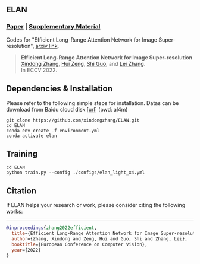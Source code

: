 ## ELAN

### [Paper](https://www4.comp.polyu.edu.hk/~cslzhang/paper/ECCV_2022_ELAN.pdf) | [Supplementary Material](https://www4.comp.polyu.edu.hk/~cslzhang/paper/ECCV_2022_ELAN_supp.pdf)

Codes for "Efficient Long-Range Attention Network for Image Super-resolution", [arxiv link](https://arxiv.org/abs/2203.06697).


> **Efficient Long-Range Attention Network for Image Super-resolution** <br>
> [Xindong Zhang](https://github.com/xindongzhang), [Hui Zeng](https://huizeng.github.io/), [Shi Guo](https://scholar.google.com.hk/citations?user=5hsEmuQAAAAJ&hl=zh-CN), and [Lei Zhang](https://www4.comp.polyu.edu.hk/~cslzhang/). <br>
> In ECCV 2022.

## Dependencies & Installation
Please refer to the following simple steps for installation. Datas can be download from Baidu cloud disk [[url]](https://pan.baidu.com/s/15WjlGRhYOtVNRYTj3lfE6A) (pwd: al4m)
```
git clone https://github.com/xindongzhang/ELAN.git
cd ELAN
conda env create -f environment.yml
conda activate elan
```

## Training
```
cd ELAN
python train.py --config ./configs/elan_light_x4.yml
```

## Citation

If ELAN helps your research or work, please consider citing the following works:

----------
```BibTex
@inproceedings{zhang2022efficient,
  title={Efficient Long-Range Attention Network for Image Super-resolution},
  author={Zhang, Xindong and Zeng, Hui and Guo, Shi and Zhang, Lei},
  booktitle={European Conference on Computer Vision},
  year={2022}
}
```
